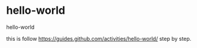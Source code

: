 # hello-world
hello-world

this is follow https://guides.github.com/activities/hello-world/ step by step.
